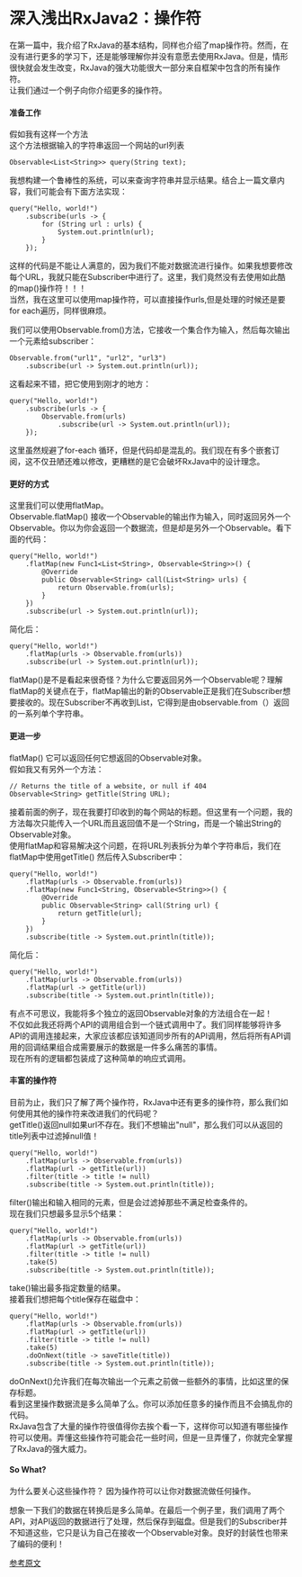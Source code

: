 # 深入浅出RxJava2：操作符
在第一篇中，我介绍了RxJava的基本结构，同样也介绍了map操作符。然而，在没有进行更多的学习下，还是能够理解你并没有意愿去使用RxJava。但是，情形很快就会发生改变，RxJava的强大功能很大一部分来自框架中包含的所有操作符。  
让我们通过一个例子向你介绍更多的操作符。

#### 准备工作
假如我有这样一个方法  
这个方法根据输入的字符串返回一个网站的url列表

```
Observable<List<String>> query(String text); 
```
我想构建一个鲁棒性的系统，可以来查询字符串并显示结果。结合上一篇文章内容，我们可能会有下面方法实现：

```
query("Hello, world!")
    .subscribe(urls -> {
        for (String url : urls) {
            System.out.println(url);
        }
    });
```
这样的代码是不能让人满意的，因为我们不能对数据流进行操作。如果我想要修改每个URL，我就只能在Subscriber中进行了。这里，我们竟然没有去使用如此酷的map()操作符！！！  
当然，我在这里可以使用map操作符，可以直接操作urls,但是处理的时候还是要for each遍历，同样很麻烦。

我们可以使用Observable.from()方法，它接收一个集合作为输入，然后每次输出一个元素给subscriber：
```
Observable.from("url1", "url2", "url3")
    .subscribe(url -> System.out.println(url));
```
这看起来不错，把它使用到刚才的地方：

```
query("Hello, world!")
    .subscribe(urls -> {
        Observable.from(urls)
            .subscribe(url -> System.out.println(url));
    });
```
这里虽然规避了for-each 循环，但是代码却是混乱的。我们现在有多个嵌套订阅，这不仅丑陋还难以修改，更糟糕的是它会破坏RxJava中的设计理念。

#### 更好的方式
这里我们可以使用flatMap。  
Observable.flatMap() 接收一个Observable的输出作为输入，同时返回另外一个Observable。你以为你会返回一个数据流，但是却是另外一个Observable。看下面的代码：
```
query("Hello, world!")
    .flatMap(new Func1<List<String>, Observable<String>>() {
        @Override
        public Observable<String> call(List<String> urls) {
            return Observable.from(urls);
        }
    })
    .subscribe(url -> System.out.println(url));
```
简化后：

```
query("Hello, world!")
    .flatMap(urls -> Observable.from(urls))
    .subscribe(url -> System.out.println(url));
```
flatMap()是不是看起来很奇怪？为什么它要返回另外一个Observable呢？理解flatMap的关键点在于，flatMap输出的新的Observable正是我们在Subscriber想要接收的。现在Subscriber不再收到List<String>，它得到是由observable.from（）返回的一系列单个字符串。

#### 更进一步
flatMap() 它可以返回任何它想返回的Observable对象。  
假如我又有另外一个方法：

```
// Returns the title of a website, or null if 404
Observable<String> getTitle(String URL);
```
接着前面的例子，现在我要打印收到的每个网站的标题。但这里有一个问题，我的方法每次只能传入一个URL而且返回值不是一个String，而是一个输出String的Observable对象。  
使用flatMap和容易解决这个问题，在将URL列表拆分为单个字符串后，我们在flatMap中使用getTitle() 然后传入Subscriber中：
```
query("Hello, world!")
    .flatMap(urls -> Observable.from(urls))
    .flatMap(new Func1<String, Observable<String>>() {
        @Override
        public Observable<String> call(String url) {
            return getTitle(url);
        }
    })
    .subscribe(title -> System.out.println(title));
```
简化后：
```
query("Hello, world!")
    .flatMap(urls -> Observable.from(urls))
    .flatMap(url -> getTitle(url))
    .subscribe(title -> System.out.println(title));
```
有点不可思议，我能将多个独立的返回Observable对象的方法组合在一起！  
不仅如此我还将两个API的调用组合到一个链式调用中了。我们同样能够将许多API的调用连接起来，大家应该都应该知道同步所有的API调用，然后将所有API调用的回调结果组合成需要展示的数据是一件多么痛苦的事情。  
现在所有的逻辑都包装成了这种简单的响应式调用。

#### 丰富的操作符
目前为止，我们只了解了两个操作符，RxJava中还有更多的操作符，那么我们如何使用其他的操作符来改进我们的代码呢？  
getTitle()返回null如果url不存在。我们不想输出"null"，那么我们可以从返回的title列表中过滤掉null值！

```
query("Hello, world!")
    .flatMap(urls -> Observable.from(urls))
    .flatMap(url -> getTitle(url))
    .filter(title -> title != null)
    .subscribe(title -> System.out.println(title));
```
filter()输出和输入相同的元素，但是会过滤掉那些不满足检查条件的。  
现在我们只想最多显示5个结果：
```
query("Hello, world!")
    .flatMap(urls -> Observable.from(urls))
    .flatMap(url -> getTitle(url))
    .filter(title -> title != null)
    .take(5)
    .subscribe(title -> System.out.println(title));
```
take()输出最多指定数量的结果。  
接着我们想把每个title保存在磁盘中：
```
query("Hello, world!")
    .flatMap(urls -> Observable.from(urls))
    .flatMap(url -> getTitle(url))
    .filter(title -> title != null)
    .take(5)
    .doOnNext(title -> saveTitle(title))
    .subscribe(title -> System.out.println(title));
```
doOnNext()允许我们在每次输出一个元素之前做一些额外的事情，比如这里的保存标题。  
看到这里操作数据流是多么简单了么。你可以添加任意多的操作而且不会搞乱你的代码。  
RxJava包含了大量的操作符很值得你去挨个看一下，这样你可以知道有哪些操作符可以使用。弄懂这些操作符可能会花一些时间，但是一旦弄懂了，你就完全掌握了RxJava的强大威力。

#### So What?
为什么要关心这些操作符？ 
因为操作符可以让你对数据流做任何操作。  

想象一下我们的数据在转换后是多么简单。在最后一个例子里，我们调用了两个API，对API返回的数据进行了处理，然后保存到磁盘。但是我们的Subscriber并不知道这些，它只是认为自己在接收一个Observable<String>对象。良好的封装性也带来了编码的便利！

[参考原文](https://blog.danlew.net/2014/09/22/grokking-rxjava-part-2/)